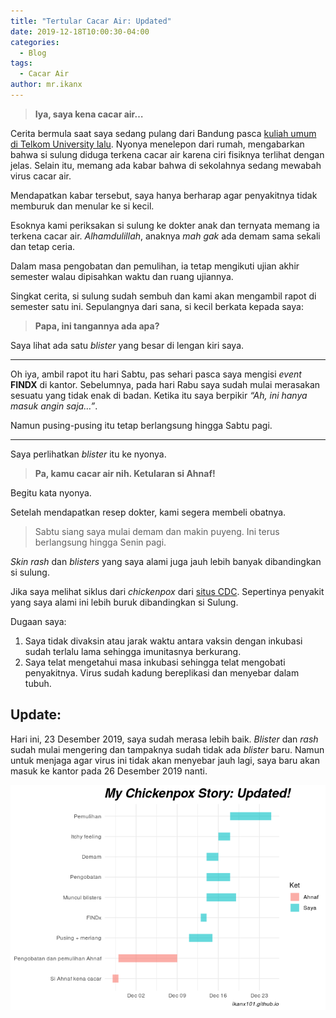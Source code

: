 ```yaml
---
title: "Tertular Cacar Air: Updated"
date: 2019-12-18T10:00:30-04:00
categories:
  - Blog
tags:
  - Cacar Air
author: mr.ikanx
---
```


> **Iya, saya kena cacar air…**

Cerita bermula saat saya sedang pulang dari Bandung pasca [kuliah umum
di Telkom University
lalu](https://ikanx101.github.io/blog/kuliah-umum-tel-u/). Nyonya
menelepon dari rumah, mengabarkan bahwa si sulung diduga terkena cacar
air karena ciri fisiknya terlihat dengan jelas. Selain itu, memang ada
kabar bahwa di sekolahnya sedang mewabah virus cacar air.

Mendapatkan kabar tersebut, saya hanya berharap agar penyakitnya tidak
memburuk dan menular ke si kecil.

Esoknya kami periksakan si sulung ke dokter anak dan ternyata memang ia
terkena cacar air. *Alhamdulillah*, anaknya *mah gak* ada demam sama
sekali dan tetap ceria.

Dalam masa pengobatan dan pemulihan, ia tetap mengikuti ujian akhir
semester walau dipisahkan waktu dan ruang ujiannya.

Singkat cerita, si sulung sudah sembuh dan kami akan mengambil rapot di
semester satu ini. Sepulangnya dari sana, si kecil berkata kepada saya:

> **Papa, ini tangannya ada apa?**

Saya lihat ada satu *blister* yang besar di lengan kiri saya.

-----

Oh iya, ambil rapot itu hari Sabtu, pas sehari pasca saya mengisi
*event* **FINDX** di kantor. Sebelumnya, pada hari Rabu saya sudah mulai
merasakan sesuatu yang tidak enak di badan. Ketika itu saya berpikir
*“Ah, ini hanya masuk angin saja…”*.

Namun pusing-pusing itu tetap berlangsung hingga Sabtu pagi.

-----

Saya perlihatkan *blister* itu ke nyonya.

> **Pa, kamu cacar air nih. Ketularan si Ahnaf\!**

Begitu kata nyonya.

Setelah mendapatkan resep dokter, kami segera membeli obatnya.

> Sabtu siang saya mulai demam dan makin puyeng. Ini terus berlangsung
> hingga Senin pagi.

*Skin rash* dan *blisters* yang saya alami juga jauh lebih banyak
dibandingkan si sulung.

Jika saya melihat siklus dari *chickenpox* dari [situs
CDC](https://www.cdc.gov/chickenpox/hcp/index.html). Sepertinya penyakit
yang saya alami ini lebih buruk dibandingkan si Sulung.

Dugaan saya:

1.  Saya tidak divaksin atau jarak waktu antara vaksin dengan inkubasi
    sudah terlalu lama sehingga imunitasnya berkurang.
2.  Saya telat mengetahui masa inkubasi sehingga telat mengobati
    penyakitnya. Virus sudah kadung bereplikasi dan menyebar dalam
    tubuh.

## Update:

Hari ini, 23 Desember 2019, saya sudah merasa lebih baik. *Blister* dan
*rash* sudah mulai mengering dan tampaknya sudah tidak ada *blister*
baru. Namun untuk menjaga agar virus ini tidak akan menyebar jauh lagi,
saya baru akan masuk ke kantor pada 26 Desember 2019 nanti.

![alt text](https://raw.githubusercontent.com/ikanx101/belajaR/master/Bukan%20Infografis/Cacar%20Air/2019-12-18-cacar-air_files/figure-gfm/unnamed-chunk-1-1.png "chart")
